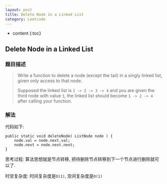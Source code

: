 ```yaml
---
layout: post
title: Delete Node in a Linked List
category: Leetcode
---
```


* content
{:toc}

## Delete Node in a Linked List

### 题目描述

> Write a function to delete a node (except the tail) in a singly linked list, given only access to that node.
>
> Supposed the linked list is `1 -> 2 -> 3 -> 4` and you are given the third node with value `3`, the linked list should become `1 -> 2 -> 4` after calling your function.

### 解法

代码如下:

    public static void deleteNode( ListNode node ) {
        node.val = node.next.val;
        node.next = node.next.next;
    }

思考过程: 算法思想就是节点转移, 把待删除节点转移到下一个节点进行删除就可以了.

时空复杂度: 时间复杂度是`O(1)`, 空间复杂度是`O(1)`